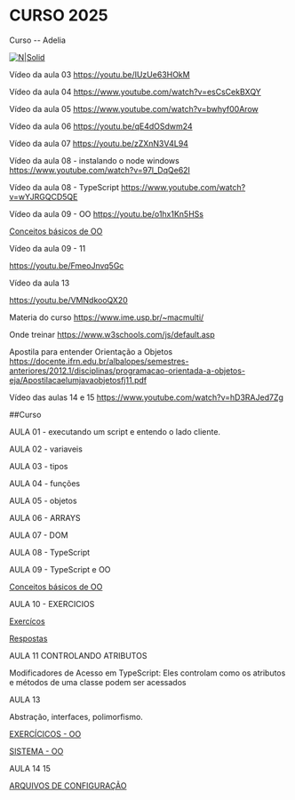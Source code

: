 # CURSO 2025


Curso -- Adelia

[![N|Solid](https://images.pexels.com/photos/163157/mario-luigi-figures-funny-163157.jpeg?auto=compress&cs=tinysrgb&dpr=3&h=750&w=1260)](https://github.com/vanderfranco/)


Vídeo da aula 03
https://youtu.be/IUzUe63HOkM

Vídeo da aula 04
https://www.youtube.com/watch?v=esCsCekBXQY

Vídeo da aula 05
https://www.youtube.com/watch?v=bwhyf00Arow

Vídeo da aula 06
https://youtu.be/qE4dOSdwm24

Vídeo da aula 07 
https://youtu.be/zZXnN3V4L94

Vídeo da aula 08 - instalando o node windows
https://www.youtube.com/watch?v=97l_DqQe62I

Vídeo da aula 08 - TypeScript
https://www.youtube.com/watch?v=wYJRGQCD5QE

Vídeo da aula 09 - OO
https://youtu.be/o1hx1Kn5HSs

[Conceitos básicos de OO](oo.md)

Vídeo da aula 09 - 11

https://youtu.be/FmeoJnvq5Gc

Vídeo da aula 13

https://youtu.be/VMNdkooQX20

Materia do curso
https://www.ime.usp.br/~macmulti/

Onde treinar 
https://www.w3schools.com/js/default.asp

Apostila para entender Orientação a Objetos 
https://docente.ifrn.edu.br/albalopes/semestres-anteriores/2012.1/disciplinas/programacao-orientada-a-objetos-eja/Apostilacaelumjavaobjetosfj11.pdf

Vídeo das aulas 14 e 15
https://www.youtube.com/watch?v=hD3RAJed7Zg

##Curso

AULA 01 - executando um script e entendo o lado cliente. 

AULA 02 - variaveis

AULA 03 - tipos
 
AULA 04 - funções

AULA 05 - objetos

AULA 06 - ARRAYS
 
AULA 07 - DOM

AULA 08 - TypeScript

AULA 09 - TypeScript e OO

[Conceitos básicos de OO](oo.md)

AULA 10 - EXERCICIOS 

[Exercícos](exercicios.md)

[Respostas](https://playcode.io/2377309)

AULA 11 CONTROLANDO ATRIBUTOS

Modificadores de Acesso em TypeScript: Eles controlam como os atributos e métodos de uma classe podem ser acessados

AULA 13 

Abstração, interfaces, polimorfismo. 

[EXERCÍCICOS - OO](/OOcompletoAPI/exercicios.md)

[SISTEMA - OO](/sistema.md)

AULA 14 15

[ARQUIVOS DE CONFIGURAÇÃO](/JSON.md)
 